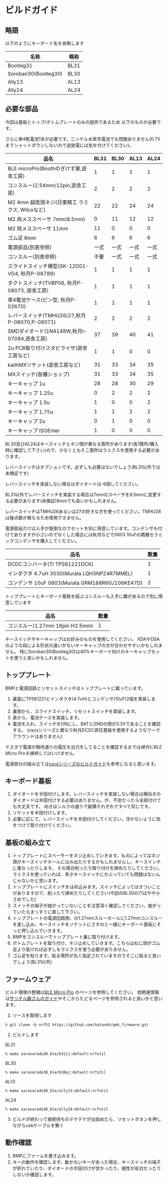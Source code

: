 # ビルドガイド

## 略語
以下のようにキーボード名を省略します

|名称|略称|
|--------------------|----|
|Bootleg31           |BL31|
|Soroban30(Bootleg30)|BL30|
|Ally13              |AL13|
|Ally24              |AL24|

## 必要な部品
今回は基板とトップ/ボトムプレートのみの提供であるため
以下のものが必要です。

さらに単4乾電池1本が必要です。ニッケル水素充電池でも問題ありません(0.7Vまでシャットダウンしないので過放電には気を付けてください)。

|品名|BL31|BL30|AL13|AL24|
|----|----|----|----|----|
|BLE microPro(Boothのぎけす屋,遊舎工房)          | 1| 1| 1| 1|
|コンスルー(2.54mm/12pin,遊舎工房)               | 2| 2| 2| 2|
|M2 4mm  超低頭ネジ(日東精工 ラミクス, Wilcoなど)|22|22|24|24|
|M2 両メススペーサ 7mm(8.5mm)                    | 0|11|12|12|
|M2 両メススペーサ 11mm                          |11| 0| 0| 0|
|ゴム足 8mm                                      | 6| 6| 6| 6|
|電源部品(別表参照)                              |一式|一式|一式|一式|
|コンスルー(別表参照)                            |不要|一式|一式|一式|
|スライドスイッチ横型(SK-12D01-VG4, 秋月P-08789) | 1| 1| 1| 1|
|タクトスイッチ(TVBP06, 秋月P-08073, 遊舎工房)   | 1| 1| 1| 1|
|単4電池ケース(ピン型, 秋月P-02670)              | 1| 1| 1| 1|
|レバースイッチ(TMHU26/27,秋月P-08070,P-08071)   | 2| 2| 2| 2|
|SMDダイオード(1N4148W,秋月I-07084,遊舎工房)     |37|39|40|41|
|2u PCB取り付けスタビライザ(遊舎工房など)        | 1| 1| 0| 0|
|kailhMXソケット(遊舎工房など)                   |31|33|34|35|
|MXスイッチ(各種ショップ)                        |31|33|34|35|
|キーキャップ 1u                                 |28|28|30|29|
|キーキャップ 1.25u                              | 0| 2| 2| 2|
|キーキャップ 1.5u                               | 1| 0| 0| 2|
|キーキャップ 1.75u                              | 1| 1| 2| 2|
|キーキャップ 2u                                 | 0| 1| 0| 0|
|キーキャップ ISOEnter                           | 1| 0| 0| 0|

BL30及びAL24はキースイッチとネジ頭が重なる箇所があります(各1箇所/購入時に確認して下さい)ので、少なくともそこ箇所はラミクスを使用する必要があります。

レバースイッチはオプションです。必ずしも必要はないでしょう(BL31以外では未検証です)

レバースイッチを実装しない場合はダイオードは-6個してください。

BL31以外でレバースイッチを実装する場合は7mmのスペーサを8.5mmに変更する必要があります(未検証)8mmでも良いかもしれません。

レバースイッチはTMHU26あるいは27の好きな方を使ってください。TMHU28は接点数が異なるため使用できません。

電源部品だけは入手が面倒なのでセットを別に用意しています。コンデンサも付けてありますが小さいのでなくした場合には秋月などで0603 10uFの積層セラミックコンデンサを購入してください。

|品名|数量|
|----|----|
|DCDCコンバータ(TI TPS61221DCK)                  |1|
|インダクタ 4.7uH 3030(Murata LQH3NPZ4R7MMEL)    |1|
|コンデンサ 10uF 0603(Murata GRM188R60J106KE47D) |2|

トッププレートとキーボード基板を結ぶコンスルーも入手に難があるので別に用意しています

|品名|数量|
|----|----|
|コンスルー(1.27mm 16pin H3.5mm)                 |1|

キースイッチやキーキャップはお好みのものを使用してください。
XDAやDSAのような段による形状の違いがないキーキャップの方が合わせやすいかもしれません。
特にSoroban30(Bootleg30)は40%キーボード向けのキーキャップセットを使うと良いかもしれません。

## トッププレート
BMPと電源回路とリセットスイッチはトッププレートに載っています。
1. 裏面にTPS61221とインダクタ(4.7uH)とコンデンサ(10uF)2個を実装します。
2. 裏側から、スライドスイッチ、リセットスイッチを実装します。
3. 表から、電池ケースを実装します。
4. 電池を入れ、スイッチをONにし、BATとGNDの間が3.3Vであることを確認する。
(cscsシリーズと異なり秋月DCDC昇圧基板を使用するようなワークアラウンドはありません)

テスタで電源が期待通りの電圧を出力をしてることを確認するまでは*絶対にBLE Micro Proを接続してはいけません*。

電源部分の組み立ては[cscsシリーズのビルドガイド](https://github.com/hatanoh/cscs_family/blob/master/Doc/buildguide.md)も参考になると思います。

## キーボード基板
1. ダイオードを半田付けします。レバースイッチを実装しない場合は横向きのダイオードは半田付けする必要はありません。が、不安だったら全部付けても大丈夫です。
向きはシルクの通りで縦横それぞれですべて同じです。
2. ソケットを半田付けします。
3. 必要に応じて、レバースイッチを半田付けしてください。浮かないように気をつけて取り付けてください。

## 基板の組み立て
1. トッププレートにスペーサーをネジ止めしていきます。ものによってはネジ頭がキースイッチホールにはみ出たりするかもしれませんし、キースイッチに重なったりします。
その場合削ったり取り付けを諦めたりしてください。ラミクスを使っていれば、多少キースイッチにかぶっていても問題はないんじゃないかと思います。
2. トッププレートにスイッチをはめ込みます。スイッチによってはきついことがありますので、削ったり諦めたりしてください(今回のBL30の穴はやや小さめでした)
3. スイッチの端子が曲がっていないことを注意深く確認してください。曲がっていたらまっすぐに直して下さい。
4. トッププレートの電源回路側、の1\.27mmスルーホールに1\.27mmコンスルーを差し込み、キースイッチをソケットにさすのと一緒にキーボード基板にそっと押し込んでいきます。
5. BMPをコンスルーでトッププレート裏に取り付けます。
6. ボトムプレートを取り付け、ネジ止めしていきます。こちらはねじ頭がゴム足より低ければ必ずしもラミクスを使う必要がありません。
7. ゴム足を貼ります。貼る場所が丸く指定されていますのでそこに貼ると良いでしょう(BL31以外)

## ファームウェア
ビルド環境の整備は[BLE Micro Pro](https://github.com/sekigon-gonnoc/BLE-Micro-Pro) のページを参照してください。
他関連情報は[サリチル酸さんのガイド](https://salicylic-acid3.hatenablog.com/entry/BMP-Introduction)やそこからたどるページを参照されると良いかと思います。

1. ソースを取得します
```
% git clone -b nrf52 https://github.com/hatanoh/qmk_firmware.git 
```
2. ビルドします

BL31
```
% make sarasarado30_ble/b31ij:default:nrfutil
```
BL30
```
% make sarasarado30_ble/b30aj:default:nrfutil
```
AL13
```
% make sarasarado30_ble/ally13:default:nrfutil
```
AL24
```
% make sarasarado30_ble/ally24:default:nrfutil
```
3. ビルドが終わって接続待ちのテケテケが出始めたら、リセットボタンを押しながらusbケーブルを繋ぐ

## 動作確認
1. BMPにファームを書き込みます。
2. キーの動作を確認します。動かないキーがあった場合、キースイッチの端子が折れていたり、ダイオードの半田付けが甘かったり、極性が反対だったりしないか確認します。
